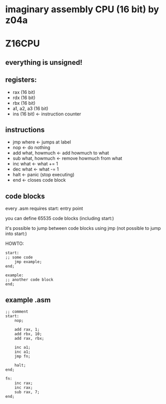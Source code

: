 # imaginary assembly CPU (16 bit) by z04a
# Z16CPU

## everything is unsigned!

## registers:
- rax (16 bit)
- rdx (16 bit)
- rbx (16 bit)
- a1, a2, a3 (16 bit)
- ins (16 bit) <- instruction counter

## instructions
- jmp where <- jumps at label 
- nop <- do nothing
- add what, howmuch <- add howmuch to what
- sub what, howmuch <- remove howmuch from what
- inc what <- what += 1
- dec what <- what -= 1
- halt <- panic (stop executing)
- end <- closes code block

## code blocks
every .asm requires start: entry point

you can define 65535 code blocks (including start:)

it's possible to jump between code blocks using jmp (not possible to jump into start:)


HOWTO:

```
start:
;; some code
    jmp example;
end;

example:
;; another code block
end;
```

## example .asm

```
;; comment
start:
    nop;

    add rax, 1;
    add rbx, 10;
    add rax, rbx;

    inc a1;
    inc a1;
    jmp fn;

    halt;
end;

fn:
    inc rax;
    inc rax;
    sub rax, 7;
end;

```

